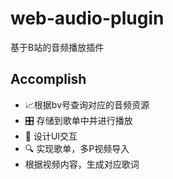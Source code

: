 # web-audio-plugin

基于B站的音频播放插件

## Accomplish

- 📈根据bv号查询对应的音频资源
- 🎛 存储到歌单中并进行播放
- 📃 设计UI交互
- 🔍 实现歌单，多P视频导入
- 根据视频内容，生成对应歌词
